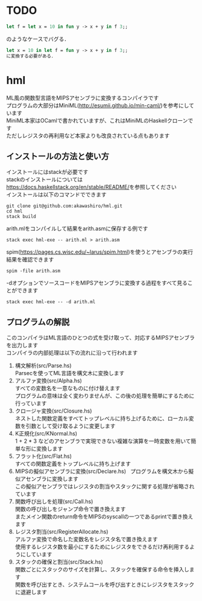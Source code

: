 # TODO
```OCaml
let f = let x = 10 in fun y -> x + y in f 3;;
```
のようなケースでバグる．
```OCaml
let x = 10 in let f = fun y -> x + y in f 3;;
に変換する必要がある．
```

# hml
ML風の関数型言語をMIPSアセンブラに変換するコンパイラです  
プログラムの大部分はMiniML(<http://esumii.github.io/min-caml/>)を参考にしています  
MiniML本家はOCamlで書かれていますが、これはMiniMLのHaskellクローンです  
ただしレジスタの再利用など本家よりも改良されている点もあります  

## インストールの方法と使い方
インストールにはstackが必要です  
stackのインストールについては<https://docs.haskellstack.org/en/stable/README/>を参照してください  
インストールは以下のコマンドでできます  

```shell
git clone git@github.com:akawashiro/hml.git
cd hml
stack build
```
arith.mlをコンパイルして結果をarith.asmに保存する例です  
```shell
stack exec hml-exe -- arith.ml > arith.asm
```
spim(<https://pages.cs.wisc.edu/~larus/spim.html>)を使うとアセンブラの実行結果を確認できます
```shell
spim -file arith.asm
```
-dオプションでソースコードをMIPSアセンブラに変換する過程をすべて見ることができます
```shell
stack exec hml-exe -- -d arith.ml
```

## プログラムの解説
このコンパイラはML言語のひとつの式を受け取って、対応するMIPSアセンブラを出力します  
コンパイラの内部処理は以下の流れに沿って行われます
1. 構文解析(src/Parse.hs)  
Parsecを使ってML言語を構文木に変換します
2. アルファ変換(src/Alpha.hs)  
すべての変数名を一意なものに付け替えます  
プログラムの意味は全く変わりませんが、この後の処理を簡単にするために行っています
3. クロージャ変換(src/Closure.hs)  
ネストした関数定義をすべてトップレベルに持ち上げるために、ローカル変数を引数として受け取るように変更します
4. K正規化(src/KNormal.hs)  
1 + 2 * 3 などのアセンブラで実現できない複雑な演算を一時変数を用いて簡単な形に変換します
5. フラット化(src/Flat.hs)  
すべての関数定義をトップレベルに持ち上げます  　
6. MIPSの擬似アセンブラに変換(src/Declare.hs)   
プログラムを構文木から擬似アセンブラに変換します  
この擬似アセンブラではレジスタの割当やスタックに関する処理が省略されています
7. 関数呼び出しを処理(src/Call.hs)  
関数の呼び出しをジャンプ命令で置き換えます  
またメイン関数のreturn命令をMIPSのsyscallの一つであるprintで置き換えます
8. レジスタ割当(src/RegisterAllocate.hs)  
アルファ変換で命名した変数名をレジスタ名で置き換えます  
使用するレジスタ数を最小にするためにレジスタをできるだけ再利用するようにしています
9. スタックの確保と割当(src/Stack.hs)  
関数ごとにスタックのサイズを計算し、スタックを確保する命令を挿入します  
関数を呼び出すとき、システムコールを呼び出すときにレジスタをスタックに退避します

